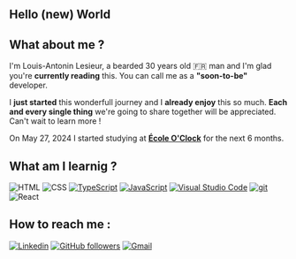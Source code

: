 
## Hello (new) World

## What about me ?

I'm Louis-Antonin Lesieur, a bearded 30 years old 🇫🇷 man and I'm glad you're **currently reading** this.
You can call me as a **"soon-to-be"** developer. 

I **just started** this wonderfull journey and I **already enjoy** this so much. **Each and every single thing** we're going to share together will be appreciated. Can't wait to learn more ! 

On May 27, 2024 I started studying at [**École O'Clock**](https://oclock.io/?_gl=1*gh1vyf*_up*MQ..&gclid=CjwKCAjwjeuyBhBuEiwAJ3vuoYidKAFSiqoUj86HHjfjTP5Jp5z_2sDp-ExjX2vkUIWGKHD-BR92xRoCZC8QAvD_BwE) for the next 6 months.

## What am I learnig ?

![HTML](https://img.shields.io/badge/-HTML5-333.svg?logo=html5&style=flat)
![CSS](https://img.shields.io/badge/CSS3-1572B6?style=flat&logo=css3&logoColor=white)
[![TypeScript](https://img.shields.io/badge/--3178C6?logo=typescript&logoColor=ffffff)](https://www.typescriptlang.org/)
[![JavaScript](https://img.shields.io/badge/--F7DF1E?logo=javascript&logoColor=000)](https://www.javascript.com/)
[![Visual Studio Code](https://img.shields.io/badge/--007ACC?logo=visual%20studio%20code&logoColor=ffffff)](https://code.visualstudio.com/)
[![git](https://img.shields.io/badge/--F05032?logo=git&logoColor=ffffff)](http://git-scm.com/)
![React](https://img.shields.io/badge/-React-05122A?style=plastic&logo=React&color=2B343B)

## How to reach me :

[![Linkedin](https://img.shields.io/badge/-LinkedIn-blue?style=flat&logo=Linkedin&logoColor=white)](https://www.linkedin.com/in/louis-antonin-lesieur-158397268/)
[![GitHub followers](https://img.shields.io/github/followers/LouisAntoninLesieur?style=social)](https://github.com/LouisAntoninLesieur)
[![Gmail](https://img.shields.io/badge/-Gmail-c14438?style=flat&logo=Gmail&logoColor=white)](mailto:louisantonin.lesieur@gmail.com)
